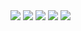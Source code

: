 



<img src="https://img.shields.io/badge/python-3776AB?style={스타일}&logo=Python&logoColor=white"/>
<img src="https://img.shields.io/badge/PyTorch-EE4C2C?style={스타일}&logo=PyTorch&logoColor=white"/>

<img src="https://img.shields.io/badge/GitHub-181717?style={스타일}&logo=GitHub&logoColor=white"/>

<img src="https://img.shields.io/badge/pandas-150458?style={스타일}&logo=pandas&logoColor=white"/>

<img src="https://img.shields.io/badge/Jupyter-F37626?style={스타일}&logo=Jupyter&logoColor=white"/>







